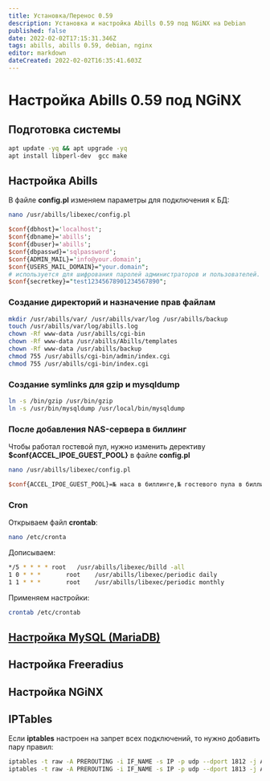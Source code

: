 ```yaml
---
title: Установка/Перенос 0.59
description: Установка и настройка Abills 0.59 под NGiNX на Debian
published: false
date: 2022-02-02T17:15:31.346Z
tags: abills, abills 0.59, debian, nginx
editor: markdown
dateCreated: 2022-02-02T16:35:41.603Z
---
```


# Настройка Abills 0.59 под NGiNX
## Подготовка системы
```bash
apt update -yq && apt upgrade -yq
apt install libperl-dev  gcc make
```
## Настройка Abills
В файле **config.pl** изменяем параметры для подключения к БД:
```bash
nano /usr/abills/libexec/config.pl
```
```perl
$conf{dbhost}='localhost';
$conf{dbname}='abills'; 
$conf{dbuser}='abills';
$conf{dbpasswd}='sqlpassword'; 
$conf{ADMIN_MAIL}='info@your.domain'; 
$conf{USERS_MAIL_DOMAIN}="your.domain";
# используется для шифрования паролей администраторов и пользователей.
$conf{secretkey}="test12345678901234567890";
```
### Создание директорий и назначение прав файлам
```bash
mkdir /usr/abills/var/ /usr/abills/var/log /usr/abills/backup
touch /usr/abills/var/log/abills.log
chown -Rf www-data /usr/abills/cgi-bin
chown -Rf www-data /usr/abills/Abills/templates
chown -Rf www-data /usr/abills/backup
chmod 755 /usr/abills/cgi-bin/admin/index.cgi
chmod 755 /usr/abills/cgi-bin/index.cgi
```
### Создание symlinks для gzip и mysqldump
```bash
ln -s /bin/gzip /usr/bin/gzip
ln -s /usr/bin/mysqldump /usr/local/bin/mysqldump
```
### После добавления NAS-сервера в биллинг
Чтобы работал гостевой пул, нужно изменить дерективу **$conf{ACCEL_IPOE_GUEST_POOL}** в файле **config.pl**
```bash
nano /usr/abills/libexec/config.pl
```
```perl
$conf{ACCEL_IPOE_GUEST_POOL}=№ наса в биллинге,№ гостевого пула в биллинге
```
### Cron
Открываем файл **crontab**:
```bash
nano /etc/cronta
```
Дописываем:
```bash
*/5 * * * *	root   /usr/abills/libexec/billd -all
1 0 * * *		root    /usr/abills/libexec/periodic daily
1 1 * * *		root    /usr/abills/libexec/periodic monthly
```
Применяем настройки:
```bash
crontab /etc/crontab
```
## [Настройка MySQL (MariaDB)](https://wiki.delovoyadmin.net/ru/NGiNX/install_debian#%D1%83%D1%81%D1%82%D0%B0%D0%BD%D0%BE%D0%B2%D0%BA%D0%B0-mariadb-phpmyadmin)

## Настройка Freeradius

## Настройка NGiNX

## IPTables
Если **iptables** настроен на запрет всех подключений, то нужно добавить пару правил:
```bash
iptables -t raw -A PREROUTING -i IF_NAME -s IP -p udp --dport 1812 -j ACCEPT
iptables -t raw -A PREROUTING -i IF_NAME -s IP -p udp --dport 1813 -j ACCEPT
```